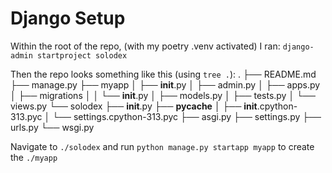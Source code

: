 # Django Setup

Within the root of the repo, (with my poetry .venv activated) I ran: `django-admin startproject solodex`

Then the repo looks something like this (using `tree .`):
.
├── README.md
├── manage.py
├── myapp
│   ├── __init__.py
│   ├── admin.py
│   ├── apps.py
│   ├── migrations
│   │   └── __init__.py
│   ├── models.py
│   ├── tests.py
│   └── views.py
└── solodex
    ├── __init__.py
    ├── __pycache__
    │   ├── __init__.cpython-313.pyc
    │   └── settings.cpython-313.pyc
    ├── asgi.py
    ├── settings.py
    ├── urls.py
    └── wsgi.py

Navigate to `./solodex` and run `python manage.py startapp myapp` to create the `./myapp`


